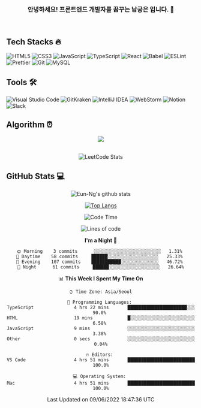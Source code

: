 <div align="center">

### 안녕하세요! 프론트엔드 개발자를 꿈꾸는 **남궁은** 입니다. 👋

<br />

<div align="left">

<h2>Tech Stacks 🔥</h2>
 
![HTML5](https://img.shields.io/badge/-HTML5-F05032?style=flat-square&logo=Html5&logoColor=fff)
![CSS3](https://img.shields.io/badge/-CSS3-007ACC?style=flat-square&logo=Css3&logoColor=fff)
![JavaScript](https://img.shields.io/badge/-JavaScript-F7DF1E?style=flat-square&logo=Javascript&logoColor=333)
![TypeScript](https://img.shields.io/badge/-TypeScript-007ACC?style=flat-square&logo=Typescript&logoColor=fff)
![React](https://img.shields.io/badge/-React-61DAFB?style=flat-square&logo=React&logoColor=333)
![Babel](https://img.shields.io/badge/-Babel-F9DC3E?style=flat-square&logo=Babel&logoColor=333)
![ESLint](https://img.shields.io/badge/ESLint-4B3263?style=flat-square&logo=eslint&logoColor=fff)
![Prettier](https://img.shields.io/badge/-Prettier-F9DC3E?style=flat-square&logo=Prettier&logoColor=333)
![Git](https://img.shields.io/badge/-Git-F05032?style=flat-square&logo=Git&logoColor=fff)
![MySQL](https://img.shields.io/badge/mysql-4479A1?style=flat-square&logo=MySQL&logoColor=fff)
<!-- ![Redux](https://img.shields.io/badge/-Redux-764ABC?style=flat-square&logo=Redux&logoColor=fff) -->
<!-- ![Node](https://img.shields.io/badge/-Nodejs-43853d?style=flat-square&logo=Node.js&logoColor=fff) -->
<!-- ![GraphQL](https://img.shields.io/badge/-GraphQL-E10098?style=flat-square&logo=graphql&logoColor=fff) -->

<h2>Tools 🛠</h2>
 
![Visual Studio Code](https://img.shields.io/badge/Visual%20Studio%20Code-0078d7.svg?style=flat-square&logo=visual-studio-code&logoColor=fff)
![GitKraken](https://img.shields.io/badge/GitKraken-179287?style=flat-square&logo=GitKraken&logoColor=fff)
![IntelliJ IDEA](https://img.shields.io/badge/IntelliJIDEA-161616.svg?style=flat-square&logo=intellij-idea&logoColor=fff)
![WebStorm](https://img.shields.io/badge/webstorm-143?style=flat-square&logo=webstorm&logoColor=fff&color=161616)
![Notion](https://img.shields.io/badge/Notion-%23000000.svg?style=flat-square&logo=notion&logoColor=fff&color=161616)
![Slack](https://img.shields.io/badge/Slack-4A154B?style=flat-square&logo=slack&logoColor=fff)
 
<h2>Algorithm ⏰</h2>

</div>
<a href="https://github.com/Eun-Ng/TIL">
  <img align="center" src="https://github-readme-stats.vercel.app/api/pin/?username=Eun-Ng&repo=TIL" />
</a>
<br />
<br />
 
![LeetCode Stats](https://leetcard.jacoblin.cool/Eun-Ng?theme=wtf&font=JetBrains%20Mono)



<div align="left">
 <h2>GitHub Stats 💻</h2>
</div>
 
 
![Eun-Ng's github stats](https://github-readme-stats.vercel.app/api?username=Eun-Ng&show_icons=true&theme=react)
 
[![Top Langs](https://github-readme-stats.vercel.app/api/top-langs/?username=Eun-Ng&layout=compact&theme=react)](https://github.com/Eun-Ng/github-readme-stats)

 <!--START_SECTION:waka-->
![Code Time](http://img.shields.io/badge/Code%20Time-0%20secs-blue)

![Lines of code](https://img.shields.io/badge/From%20Hello%20World%20I%27ve%20Written-92%20Thousand%20lines%20of%20code-blue)

**I'm a Night 🦉** 

```text
🌞 Morning    3 commits      ░░░░░░░░░░░░░░░░░░░░░░░░░   1.31% 
🌆 Daytime    58 commits     ██████░░░░░░░░░░░░░░░░░░░   25.33% 
🌃 Evening    107 commits    ███████████░░░░░░░░░░░░░░   46.72% 
🌙 Night      61 commits     ██████░░░░░░░░░░░░░░░░░░░   26.64%

```


📊 **This Week I Spent My Time On** 

```text
⌚︎ Time Zone: Asia/Seoul

💬 Programming Languages: 
TypeScript               4 hrs 22 mins       ██████████████████████░░░   90.0% 
HTML                     19 mins             █░░░░░░░░░░░░░░░░░░░░░░░░   6.58% 
JavaScript               9 mins              ░░░░░░░░░░░░░░░░░░░░░░░░░   3.38% 
Other                    0 secs              ░░░░░░░░░░░░░░░░░░░░░░░░░   0.04%

🔥 Editors: 
VS Code                  4 hrs 51 mins       █████████████████████████   100.0%

💻 Operating System: 
Mac                      4 hrs 51 mins       █████████████████████████   100.0%

```


 Last Updated on 09/06/2022 18:47:36 UTC
<!--END_SECTION:waka-->
 
</div>
